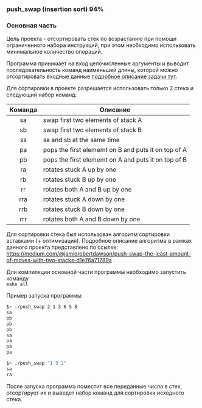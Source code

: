 ### push_swap (insertion sort) 94%

### Основная часть

Цель проекта - отсортировать стек по возрастанию при помощи ограниченного набора инструкций, при этом необходимо использовать минимальное количество операций.

Программа принимает на вход целочисленные аргументы и выводит последовательность команд наименьшей длины, которой можно отсортировать входные данные
[подробное описание задачи тут](/push-swap.pdf).

Для сортировки в проекте разрешается использовать только 2 стека и следующий набор команд:

| Команда       | Описание  |
|:-------------:|---------------|
| sa            | swap first two elements of stack A |
| sb            | swap first two elements of stack B |
| ss            | sa and sb at the same time |
| pa            | pops the first elememt on B and puts it on top of A |
| pb            | pops the first elememt on A and puts it on top of B |
| ra            | rotates stuck A up by one|
| rb            | rotates stuck B up by one |
| rr            | rotates both A and B up by one |
| rra           | rotates stuck A down by one |
| rrb           | rotates stuck B down by one |
| rrr           | rotates both A and B down by one |

Для сортировки стека был использован алгоритм сортировки вставками (+ оптимизация). Подробное описание алгоритма в рамках данного проекта представлено по ссылке: https://medium.com/@jamierobertdawson/push-swap-the-least-amount-of-moves-with-two-stacks-d1e76a71789a . 

Для компиляции основной части программы необходимо запустить команду \
```make all```  <br>

Пример запуска программы:
```bash
$> ./push_swap 2 1 3 6 5 8
sa
pb
pb
pb
sa
pa
pa
pa

$> ./push_swap "1 3 2"
sa
ra
```
После запуска программа поместит все переданные числа в стек,
отсортирует их и выведет набор команд для сортировки исходного стека.